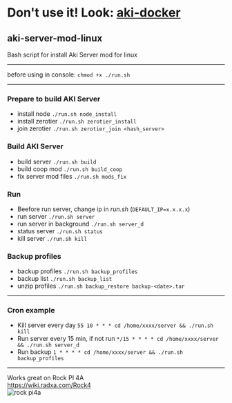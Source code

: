 # Don't use it! Look: [aki-docker](https://github.com/memes-forever/aki-docker)

## aki-server-mod-linux
Bash script for install Aki Server mod for linux

***

before using in console: `chmod +x ./run.sh`

***

### Prepare to build AKI Server
* install node `./run.sh node_install`
* install zerotier `./run.sh zerotier_install`
* join zerotier `./run.sh zerotier_join <hash_server>`

### Build AKI Server
* build server `./run.sh build`
* build coop mod `./run.sh build_coop`
* fix server mod files `./run.sh mods_fix`

### Run
* Beefore run server, change ip in *run.sh* (`DEFAULT_IP=x.x.x.x`)
* run server `./run.sh server`
* run server in background `./run.sh server_d`
* status server `./run.sh status`
* kill server  `./run.sh kill`

### Backup profiles
* backup profiles  `./run.sh backup_profiles`
* backup list  `./run.sh backup_list`
* unzip profiles  `./run.sh backup_restore backup-<date>.tar`


***

### Cron example

* Kill server every day `55 10 * * * cd /home/xxxx/server && ./run.sh kill`
* Run server every 15 min, if not run `*/15 * * * * cd /home/xxxx/server && ./run.sh server_d`
* Run backup `1 * * * * cd /home/xxxx/server && ./run.sh backup_profiles`

***


Works great on Rock PI 4A \
https://wiki.radxa.com/Rock4 \
![rock pi4a](https://wiki.radxa.com/mw/images/thumb/e/e9/ROCK_4AB.gif/300px-ROCK_4AB.gif)
